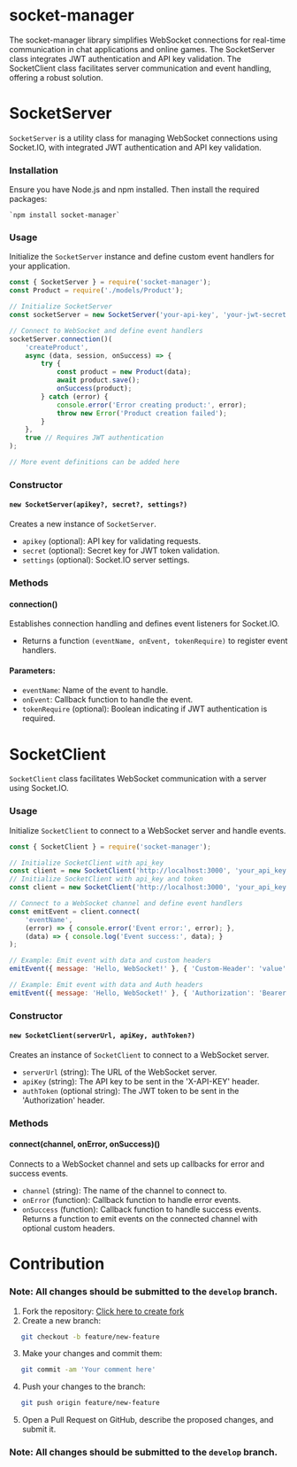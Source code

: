 # socket-manager
The socket-manager library simplifies WebSocket connections for real-time communication in chat applications and online games. The SocketServer class integrates JWT authentication and API key validation. The SocketClient class facilitates server communication and event handling, offering a robust solution.

# SocketServer
`SocketServer` is a utility class for managing WebSocket connections using Socket.IO, with integrated JWT authentication and API key validation.

### Installation
Ensure you have Node.js and npm installed. Then install the required packages:

    `npm install socket-manager`

### Usage
Initialize the `SocketServer` instance and define custom event handlers for your application.

```javascript
const { SocketServer } = require('socket-manager');
const Product = require('./models/Product');

// Initialize SocketServer
const socketServer = new SocketServer('your-api-key', 'your-jwt-secret');

// Connect to WebSocket and define event handlers
socketServer.connection()(
    'createProduct',
    async (data, session, onSuccess) => {
        try {
            const product = new Product(data);
            await product.save();
            onSuccess(product);
        } catch (error) {
            console.error('Error creating product:', error);
            throw new Error('Product creation failed');
        }
    },
    true // Requires JWT authentication
);

// More event definitions can be added here
```
### Constructor
#### `new SocketServer(apikey?, secret?, settings?)`
Creates a new instance of `SocketServer`.

- `apikey` (optional): API key for validating requests.
- `secret` (optional): Secret key for JWT token validation.
- `settings` (optional): Socket.IO server settings.

### Methods
#### connection()
Establishes connection handling and defines event listeners for Socket.IO.

- Returns a function `(eventName, onEvent, tokenRequire)` to register event handlers.
#### Parameters:
- `eventName`: Name of the event to handle.
- `onEvent`: Callback function to handle the event.
- `tokenRequire` (optional): Boolean indicating if JWT authentication is required.

# SocketClient
`SocketClient` class facilitates WebSocket communication with a server using Socket.IO.

### Usage
Initialize `SocketClient` to connect to a WebSocket server and handle events.

```javascript
const { SocketClient } = require('socket-manager');

// Initialize SocketClient with api_key
const client = new SocketClient('http://localhost:3000', 'your_api_key');
// Initialize SocketClient with api_key and token
const client = new SocketClient('http://localhost:3000', 'your_api_key', 'your_auth_token');

// Connect to a WebSocket channel and define event handlers
const emitEvent = client.connect(
    'eventName',
    (error) => { console.error('Event error:', error); },
    (data) => { console.log('Event success:', data); }
);

// Example: Emit event with data and custom headers
emitEvent({ message: 'Hello, WebSocket!' }, { 'Custom-Header': 'value' });

// Example: Emit event with data and Auth headers
emitEvent({ message: 'Hello, WebSocket!' }, { 'Authorization': 'Bearer your_auth_token' });

```
### Constructor
#### `new SocketClient(serverUrl, apiKey, authToken?)`
Creates an instance of `SocketClient` to connect to a WebSocket server.

- `serverUrl` (string): The URL of the WebSocket server.
- `apiKey` (string): The API key to be sent in the 'X-API-KEY' header.
- `authToken` (optional string): The JWT token to be sent in the 'Authorization' header.

### Methods
#### connect(channel, onError, onSuccess)()
Connects to a WebSocket channel and sets up callbacks for error and success events.

- `channel` (string): The name of the channel to connect to.
- `onError` (function): Callback function to handle error events.
- `onSuccess` (function): Callback function to handle success events.
Returns a function to emit events on the connected channel with optional custom headers.

# Contribution

### Note: All changes should be submitted to the `develop` branch.

1. Fork the repository:
 [Click here to create fork](https://github.com/lemur-ink/socket-manager/fork)
2. Create a new branch:
```bash
   git checkout -b feature/new-feature
```
3. Make your changes and commit them:
```bash
   git commit -am 'Your comment here'
```
4. Push your changes to the branch:
```bash
   git push origin feature/new-feature
```
5. Open a Pull Request on GitHub, describe the proposed changes, and submit it.

### Note: All changes should be submitted to the `develop` branch.
